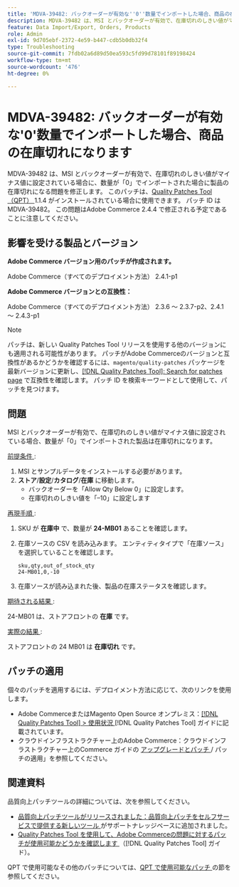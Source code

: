 ```yaml
---
title: 'MDVA-39482: バックオーダーが有効な''0''数量でインポートした場合、商品の在庫切れになります'
description: MDVA-39482 は、MSI とバックオーダーが有効で、在庫切れのしきい値がマイナス値に設定されている場合に、数量が「0」でインポートされた場合に製品の在庫切れになる問題を修正します。 このパッチは、[Quality Patches Tool （QPT） ] （https://experienceleague.adobe.com/ja/docs/commerce-operations/tools/quality-patches-tool/quality-patches-tool-to-self-serve-quality-patches） 1.1.4 がインストールされている場合に利用できます。 パッチ ID は MDVA-39482。 この問題はAdobe Commerce 2.4.4 で修正される予定であることに注意してください。
feature: Data Import/Export, Orders, Products
role: Admin
exl-id: 9d705ebf-2372-4e59-b447-cdb5b0db32f4
type: Troubleshooting
source-git-commit: 7fdb02a6d89d50ea593c5fd99d78101f89198424
workflow-type: tm+mt
source-wordcount: '476'
ht-degree: 0%

---
```


# MDVA-39482: バックオーダーが有効な&#39;0&#39;数量でインポートした場合、商品の在庫切れになります

MDVA-39482 は、MSI とバックオーダーが有効で、在庫切れのしきい値がマイナス値に設定されている場合に、数量が「0」でインポートされた場合に製品の在庫切れになる問題を修正します。 このパッチは、[Quality Patches Tool （QPT） ](https://experienceleague.adobe.com/ja/docs/commerce-operations/tools/quality-patches-tool/quality-patches-tool-to-self-serve-quality-patches)1.1.4 がインストールされている場合に使用できます。 パッチ ID は MDVA-39482。 この問題はAdobe Commerce 2.4.4 で修正される予定であることに注意してください。

## 影響を受ける製品とバージョン

**Adobe Commerce バージョン用のパッチが作成されます。**

Adobe Commerce（すべてのデプロイメント方法） 2.4.1-p1

**Adobe Commerce バージョンとの互換性：**

Adobe Commerce（すべてのデプロイメント方法） 2.3.6 ～ 2.3.7-p2、2.4.1 ～ 2.4.3-p1

>[!NOTE]
>
>パッチは、新しい Quality Patches Tool リリースを使用する他のバージョンにも適用される可能性があります。 パッチがAdobe Commerceのバージョンと互換性があるかどうかを確認するには、`magento/quality-patches` パッケージを最新バージョンに更新し、[[!DNL Quality Patches Tool]: Search for patches page](https://experienceleague.adobe.com/ja/docs/commerce-operations/tools/quality-patches-tool/quality-patches-tool-to-self-serve-quality-patches) で互換性を確認します。 パッチ ID を検索キーワードとして使用して、パッチを見つけます。

## 問題

MSI とバックオーダーが有効で、在庫切れのしきい値がマイナス値に設定されている場合、数量が「0」でインポートされた製品は在庫切れになります。

<u> 前提条件 </u>:

1. MSI とサンプルデータをインストールする必要があります。
1. **ストア**/**設定**/**カタログ**/**在庫** に移動します。
   * バックオーダーを「Allow Qty Below 0」に設定します。
   * 在庫切れのしきい値を「–10」に設定します

<u> 再現手順 </u>:

1. SKU が **在庫中** で、数量が **24-MB01** あることを確認します。
1. 在庫ソースの CSV を読み込みます。 エンティティタイプで「在庫ソース」を選択していることを確認します。

   ```code panel
   sku,qty,out_of_stock_qty
   24-MB01,0,-10
   ```

1. 在庫ソースが読み込まれた後、製品の在庫ステータスを確認します。

<u> 期待される結果 </u>:

24-MB01 は、ストアフロントの **在庫** です。

<u> 実際の結果 </u>:

ストアフロントの 24 MB01 は **在庫切れ** です。

## パッチの適用

個々のパッチを適用するには、デプロイメント方法に応じて、次のリンクを使用します。

* Adobe CommerceまたはMagento Open Source オンプレミス：[[!DNL Quality Patches Tool] > 使用状況 ](/help/tools/quality-patches-tool/usage.md) [!DNL Quality Patches Tool] ガイドに記載されています。
* クラウドインフラストラクチャー上のAdobe Commerce：クラウドインフラストラクチャー上のCommerce ガイドの [ アップグレードとパッチ ](https://experienceleague.adobe.com/docs/commerce-cloud-service/user-guide/develop/upgrade/apply-patches.html?lang=ja)/ パッチの適用」を参照してください。

## 関連資料

品質向上パッチツールの詳細については、次を参照してください。

* [ 品質向上パッチツールがリリースされました：品質向上パッチをセルフサービスで提供する新しいツール ](https://experienceleague.adobe.com/ja/docs/commerce-operations/tools/quality-patches-tool/quality-patches-tool-to-self-serve-quality-patches) がサポートナレッジベースに追加されました。
* [Quality Patches Tool を使用して、Adobe Commerceの問題に対するパッチが使用可能かどうかを確認します ](/help/tools/quality-patches-tool/patches-available-in-qpt/check-patch-for-magento-issue-with-magento-quality-patches.md) （[!DNL Quality Patches Tool] ガイド）。

QPT で使用可能なその他のパッチについては、[QPT で使用可能なパッチ ](https://experienceleague.adobe.com/tools/commerce-quality-patches/index.html?lang=ja) の節を参照してください。

